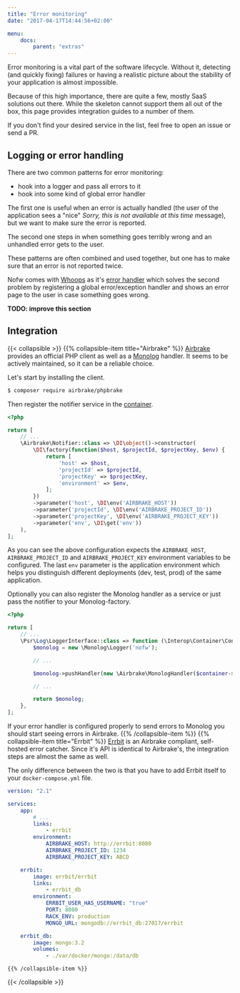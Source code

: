 ```yaml
---
title: "Error monitoring"
date: "2017-04-17T14:44:56+02:00"

menu:
    docs:
        parent: "extras"
---
```


Error monitoring is a vital part of the software lifecycle. Without it, detecting (and quickly fixing) failures or having a realistic picture about the stability of your application is almost impossible.

Because of this high importance, there are quite a few, mostly SaaS solutions out there. While the skeleton cannot support them all out of the box, this page provides integration guides to a number of them.

If you don't find your desired service in the list, feel free to open an issue or send a PR.


## Logging or error handling

There are two common patterns for error monitoring:

- hook into a logger and pass all errors to it
- hook into some kind of global error handler

The first one is useful when an error is actually handled (the user of the application sees a "nice" *Sorry, this is not available at this time* message), but we want to make sure the error is reported.

The second one steps in when something goes terribly wrong and an unhandled error gets to the user.

These patterns are often combined and used together, but one has to make sure that an error is not reported twice.

Nofw comes with [Whoops](http://filp.github.io/whoops/) as it's [error handler](docs/components/error-handling/) which solves the second problem by registering a global error/exception handler and shows an error page to the user in case something goes wrong.

**TODO: improve this section**


## Integration

{{< collapsible >}}
    {{% collapsible-item title="Airbrake" %}}
[Airbrake](https://airbrake.io/) provides an official PHP client as well as a [Monolog](docs/components/logging/) handler. It seems to be actively maintained, so it can be a reliable choice.

Let's start by installing the client.

``` bash
$ composer require airbrake/phpbrake
```

Then register the notifier service in the [container](docs/components/dependency-injection/).

``` php
<?php

return [
    // ...
    \Airbrake\Notifier::class => \DI\object()->constructor(
        \DI\factory(function($host, $projectId, $projectKey, $env) {
            return [
                'host' => $host,
                'projectId' => $projectId,
                'projectKey' => $projectKey,
                'environment' => $env,
            ];
        })
        ->parameter('host', \DI\env('AIRBRAKE_HOST'))
        ->parameter('projectId', \DI\env('AIRBRAKE_PROJECT_ID'))
        ->parameter('projectKey', \DI\env('AIRBRAKE_PROJECT_KEY'))
        ->parameter('env', \DI\get('env'))
    ),
];
```

As you can see the above configuration expects the `AIRBRAKE_HOST`, `AIRBRAKE_PROJECT_ID` and `AIRBRAKE_PROJECT_KEY` environment variables to be configured. The last `env` parameter is the application environment which helps you distinguish different deployments (dev, test, prod) of the same application.

Optionally you can also register the Monolog handler as a service or just pass the notifier to your Monolog-factory.

``` php
<?php

return [
    // ...
    \Psr\Log\LoggerInterface::class => function (\Interop\Container\ContainerInterface $container) {
        $monolog = new \Monolog\Logger('nofw');

        // ...

        $monolog->pushHandler(new \Airbrake\MonologHandler($container->get(\Airbrake\Notifier::class)));

        // ...

        return $monolog;
    },
];
```

If your error handler is configured properly to send errors to Monolog you should start seeing errors in Airbrake.
    {{% /collapsible-item %}}
    {{% collapsible-item title="Errbit" %}}
[Errbit](https://errbit.com/) is an Airbrake compliant, self-hosted error catcher. Since it's API is identical to Airbrake's, the integration steps are almost the same as well.

The only difference between the two is that you have to add Errbit itself to your `docker-compose.yml` file.

``` yaml
version: "2.1"

services:
    app:
        # ...
        links:
            - errbit
        environment:
            AIRBRAKE_HOST: http://errbit:8080
            AIRBRAKE_PROJECT_ID: 1234
            AIRBRAKE_PROJECT_KEY: ABCD

    errbit:
        image: errbit/errbit
        links:
            - errbit_db
        environment:
            ERRBIT_USER_HAS_USERNAME: "true"
            PORT: 8080
            RACK_ENV: production
            MONGO_URL: mongodb://errbit_db:27017/errbit

    errbit_db:
        image: mongo:3.2
        volumes:
            - ./var/docker/mongo:/data/db
```
    {{% /collapsible-item %}}
{{< /collapsible >}}
